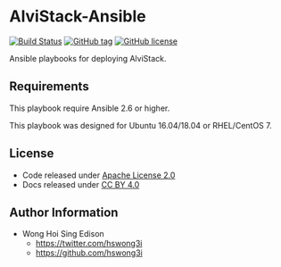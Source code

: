 # AlviStack-Ansible

[![Build Status](https://travis-ci.org/alvistack/alvistack-ansible.svg?branch=master)](https://travis-ci.org/alvistack/alvistack-ansible)
[![GitHub tag](https://img.shields.io/github/tag/alvistack/alvistack-ansible.svg)](https://github.com/alvistack/alvistack-ansible)
[![GitHub license](https://img.shields.io/github/license/alvistack/alvistack-ansible.svg)](https://github.com/alvistack/alvistack-ansible/blob/master/LICENSE)

Ansible playbooks for deploying AlviStack.

## Requirements

This playbook require Ansible 2.6 or higher.

This playbook was designed for Ubuntu 16.04/18.04 or RHEL/CentOS 7.

## License

  - Code released under [Apache License 2.0](https://github.com/alvistack/alvistack-ansible/blob/master/LICENSE)
  - Docs released under [CC BY 4.0](http://creativecommons.org/licenses/by/4.0/)

## Author Information

  - Wong Hoi Sing Edison
      - <https://twitter.com/hswong3i>
      - <https://github.com/hswong3i>
